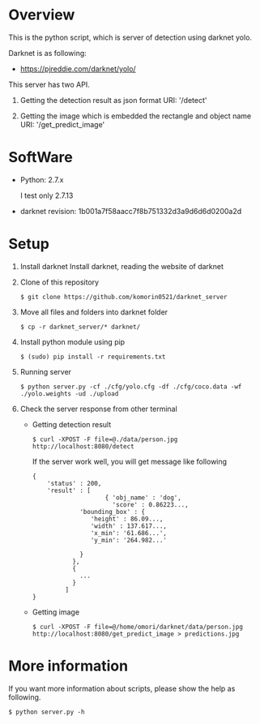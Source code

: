 # Overview
This is the python script, which is server of detection using darknet yolo.

Darknet is as following:
 - https://pjreddie.com/darknet/yolo/

This server has two API.

1. Getting the detection result as json format
    URI: '/detect'

2. Getting the image which is embedded the rectangle and object name
    URI: '/get_predict_image'

# SoftWare
- Python: 2.7.x

    I test only 2.7.13

- darknet revision: 1b001a7f58aacc7f8b751332d3a9d6d6d0200a2d

# Setup
1. Install darknet
   Install darknet, reading the website of darknet

2. Clone of this repository

    `$ git clone https://github.com/komorin0521/darknet_server`

3. Move all files and folders into darknet folder

    `$ cp -r darknet_server/* darknet/`

4. Install python module using pip

    `$ (sudo) pip install -r requirements.txt`

5. Running server

    `$ python server.py -cf ./cfg/yolo.cfg -df ./cfg/coco.data -wf ./yolo.weights -ud ./upload`

6. Check the server response from other terminal
    - Getting detection result

        `$ curl -XPOST -F file=@./data/person.jpg http://localhost:8080/detect`

        If the server work well, you will get message like following

        ```
        {
            'status' : 200,
            'result' : [
                            { 'obj_name' : 'dog',
                              'score' : 0.86223...,
                     'bounding_box' : {
                        'height' : 86.09...,
                        'width' : 137.617...,
                        'x_min': '61.686...',
                        'y_min': '264.982...'

                     }
                   },
                   {
                     ...
                   }
                 ]
        }
        ```

    - Getting image

        `$ curl -XPOST -F file=@/home/omori/darknet/data/person.jpg http://localhost:8080/get_predict_image > predictions.jpg`

# More information
If you want more information about scripts, please show the help as following.

`$ python server.py -h`
